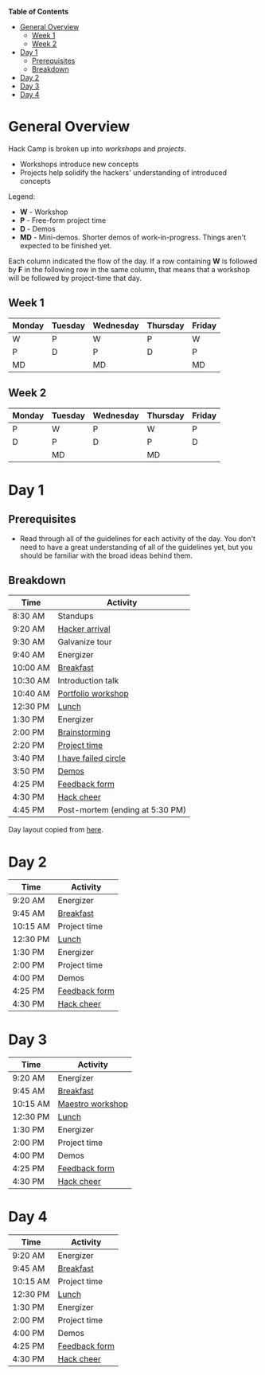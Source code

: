<!-- markdown-toc start - Don't edit this section. Run M-x markdown-toc-generate-toc again -->
**Table of Contents**

- [General Overview](#general-overview)
    - [Week 1](#week-1)
    - [Week 2](#week-2)
- [Day 1](#day-1)
    - [Prerequisites](#prerequisites)
    - [Breakdown](#breakdown)
- [Day 2](#day-2)
- [Day 3](#day-3)
- [Day 4](#day-4)

<!-- markdown-toc end -->

# General Overview

Hack Camp is broken up into _workshops_ and _projects_.

- Workshops introduce new concepts
- Projects help solidify the hackers' understanding of introduced concepts

Legend:

- **W** - Workshop
- **P** - Free-form project time
- **D** - Demos
- **MD** - Mini-demos. Shorter demos of work-in-progress. Things aren't expected
  to be finished yet.

Each column indicated the flow of the day. If a row containing **W** is followed
by **F** in the following row in the same column, that means that a workshop
will be followed by project-time that day.

## Week 1

| Monday | Tuesday | Wednesday | Thursday | Friday |
| ------ | ------- | --------- | -------- | ------ |
| W      | P       | W         | P        | W      |
| P      | D       | P         | D        | P      |
| MD     |         | MD        |          | MD     |


## Week 2

| Monday | Tuesday | Wednesday | Thursday | Friday |
| ------ | ------- | --------- | -------- | ------ |
| P      | W       | P         | W        | P      |
| D      | P       | D         | P        | D      |
|        | MD      |           | MD       |        |

# Day 1

## Prerequisites

- Read through all of the guidelines for each activity of the day. You don't
  need to have a great understanding of all of the guidelines yet, but you
  should be familiar with the broad ideas behind them.

## Breakdown

| Time     | Activity                                                     |
| -------- | ------------------------------------------------------------ |
| 8:30 AM  | Standups                                                     |
| 9:20 AM  | [Hacker arrival](ACTIVITIES.md#hacker-arrival)               |
| 9:30 AM  | Galvanize tour                                               |
| 9:40 AM  | Energizer                                                    |
| 10:00 AM | [Breakfast](ACTIVITIES.md#breakfast)                         |
| 10:30 AM | Introduction talk                                            |
| 10:40 AM | [Portfolio workshop](ACTIVITIES.md#portfolio)                |
| 12:30 PM | [Lunch](ACTIVITIES.md#lunch)                                 |
| 1:30 PM  | Energizer                                                    |
| 2:00 PM  | [Brainstorming](ACTIVITIES.md#brainstorming)                 |
| 2:20 PM  | [Project time](ACTIVITIES.md#freeform-projects)              |
| 3:40 PM  | [I have failed circle](ACTIVITIES.md#i-have-failed-activity) |
| 3:50 PM  | [Demos](ACTIVITIES.md#demos)                                 |
| 4:25 PM  | [Feedback form](ACTIVITIES.md#feedback-forms)                |
| 4:30 PM  | [Hack cheer](ACTIVITIES.md#finishing-off-the-day)            |
| 4:45 PM  | Post-mortem (ending at 5:30 PM)                              |

Day layout copied from [here](../prep/meetings/15-07-27_sprint_discuss.md).

# Day 2

| Time     | Activity                                          |
| -------- | ------------------------------------------------- |
| 9:20 AM  | Energizer                                         |
| 9:45 AM  | [Breakfast](ACTIVITIES.md#breakfast)              |
| 10:15 AM | Project time                                      |
| 12:30 PM | [Lunch](ACTIVITIES.md#lunch)                      |
| 1:30 PM  | Energizer                                         |
| 2:00 PM  | Project time                                      |
| 4:00 PM  | Demos                                             |
| 4:25 PM  | [Feedback form](ACTIVITIES.md#feedback-forms)     |
| 4:30 PM  | [Hack cheer](ACTIVITIES.md#finishing-off-the-day) |

# Day 3

| Time     | Activity                                          |
| -------- | ------------------------------------------------- |
| 9:20 AM  | Energizer                                         |
| 9:45 AM  | [Breakfast](ACTIVITIES.md#breakfast)              |
| 10:15 AM | [Maestro workshop](ACTIVITIES.md#maestro)         |
| 12:30 PM | [Lunch](ACTIVITIES.md#lunch)                      |
| 1:30 PM  | Energizer                                         |
| 2:00 PM  | Project time                                      |
| 4:00 PM  | Demos                                             |
| 4:25 PM  | [Feedback form](ACTIVITIES.md#feedback-forms)     |
| 4:30 PM  | [Hack cheer](ACTIVITIES.md#finishing-off-the-day) |

# Day 4

| Time     | Activity                                          |
| -------- | ------------------------------------------------- |
| 9:20 AM  | Energizer                                         |
| 9:45 AM  | [Breakfast](ACTIVITIES.md#breakfast)              |
| 10:15 AM | Project time                                      |
| 12:30 PM | [Lunch](ACTIVITIES.md#lunch)                      |
| 1:30 PM  | Energizer                                         |
| 2:00 PM  | Project time                                      |
| 4:00 PM  | Demos                                             |
| 4:25 PM  | [Feedback form](ACTIVITIES.md#feedback-forms)     |
| 4:30 PM  | [Hack cheer](ACTIVITIES.md#finishing-off-the-day) |
